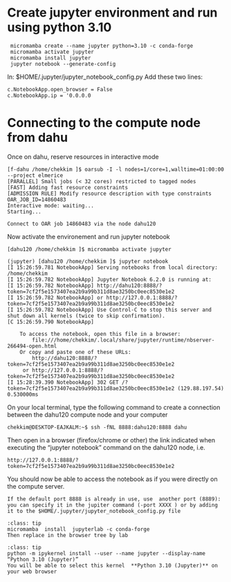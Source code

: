 # Create  jupyter environment and run using python 3.10

```
 micromamba create --name jupyter python=3.10 -c conda-forge
 micromamba activate jupyter
 micromamba install jupyter
 jupyter notebook --generate-config
```

In:  $HOME/.jupyter/jupyter_notebook_config.py
Add these two lines:

```
c.NotebookApp.open_browser = False
c.NotebookApp.ip = '0.0.0.0
```

# Connecting to the compute node from dahu

 Once on dahu, reserve resources in interactive mode

```
[f-dahu /home/chekkim ]$ oarsub -I -l nodes=1/core=1,walltime=01:00:00 --project elmerice
[PARALLEL] Small jobs (< 32 cores) restricted to tagged nodes
[FAST] Adding fast resource constraints
[ADMISSION RULE] Modify resource description with type constraints
OAR_JOB_ID=14860483
Interactive mode: waiting...
Starting...

Connect to OAR job 14860483 via the node dahu120
```

Now activate the environement and run jupyter notebook 

```
[dahu120 /home/chekkim ]$ micromamba activate jupyter

(jupyter) [dahu120 /home/chekkim ]$ jupyter notebook
[I 15:26:59.781 NotebookApp] Serving notebooks from local directory: /home/chekkim
[I 15:26:59.782 NotebookApp] Jupyter Notebook 6.2.0 is running at:
[I 15:26:59.782 NotebookApp] http://dahu120:8888/?token=7cf2f5e1573407ea2b9a99b311d8ae3250bc0eec8530e1e2
[I 15:26:59.782 NotebookApp] or http://127.0.0.1:8888/?token=7cf2f5e1573407ea2b9a99b311d8ae3250bc0eec8530e1e2
[I 15:26:59.782 NotebookApp] Use Control-C to stop this server and shut down all kernels (twice to skip confirmation).
[C 15:26:59.790 NotebookApp]

    To access the notebook, open this file in a browser:
        file:///home/chekkim/.local/share/jupyter/runtime/nbserver-266494-open.html
    Or copy and paste one of these URLs:
        http://dahu120:8888/?token=7cf2f5e1573407ea2b9a99b311d8ae3250bc0eec8530e1e2
     or http://127.0.0.1:8888/?token=7cf2f5e1573407ea2b9a99b311d8ae3250bc0eec8530e1e2
[I 15:28:39.390 NotebookApp] 302 GET /?token=7cf2f5e1573407ea2b9a99b311d8ae3250bc0eec8530e1e2 (129.88.197.54) 0.530000ms
```

On your local terminal, type the following command to create a connection between the dahu120 compute node and your computer

```
chekkim@DESKTOP-EAJKALM:~$ ssh -fNL 8888:dahu120:8888 dahu
```

Then open in a browser (firefox/chrome or other) the link indicated when executing the “jupyter notebook” command on the dahu120 node, i.e. 

```
http://127.0.0.1:8888/?token=7cf2f5e1573407ea2b9a99b311d8ae3250bc0eec8530e1e2
```

You should now  be able to access the notebook as if you were directly on the compute server. 
```{caution}
If the default port 8888 is already in use, use  another port (8889):  you can specify it in the jupiter command (-port XXXX ) or by adding it to the $HOME/.jupyter/jupyter_notebook_config.py file
```


`````{admonition} Install jupyterlab
:class: tip
micromamba  install  jupyterlab -c conda-forge
Then replace in the browser tree by lab
`````

`````{admonition} Show personal kernel
:class: tip
python -m ipykernel install --user --name jupyter --display-name “Python 3.10 (Jupyter)”
You will be able to select this kernel  **Python 3.10 (Jupyter)** on your web browser
`````

